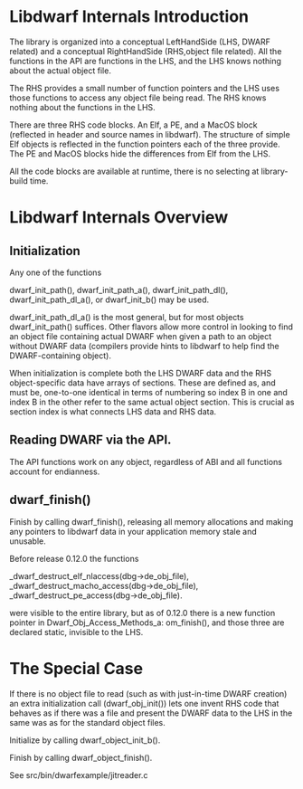 # Libdwarf Internals Introduction
The library is organized into a
conceptual LeftHandSide (LHS, DWARF related) and a conceptual
RightHandSide (RHS,object file related).
All the functions in the API
are functions in the LHS, and the LHS
knows nothing about the actual object
file.

The RHS provides a small number
of function pointers and the LHS
uses those functions to access any
object file being read.
The RHS knows nothing about the
functions in the LHS.

There are three RHS code blocks.
An Elf, a PE, and a MacOS block
(reflected in header and source names in libdwarf).
The structure of simple Elf objects is 
reflected in the function pointers each
of the three provide.
The PE and MacOS blocks hide the differences from Elf
from the LHS.

All the code blocks are available at runtime, there
is no selecting at library-build time. 

# Libdwarf Internals Overview
## Initialization

Any one of the functions

  dwarf_init_path(),
  dwarf_init_path_a(),
  dwarf_init_path_dl(),
  dwarf_init_path_dl_a(), or
  dwarf_init_b() may be used.

dwarf_init_path_dl_a() is the most general, but
for most objects dwarf_init_path()
suffices. Other flavors allow more control
in looking to find an object file containing
actual DWARF when given a path to an object
without DWARF data (compilers provide hints
to libdwarf to help find the DWARF-containing object).

When initialization is complete both the LHS DWARF
data and the RHS object-specific data have arrays
of sections.  These are defined as, and must be,
one-to-one identical in terms of numbering so
index B in one and index B in the other refer to
the same actual object section. This is crucial
as section index is what connects LHS data
and RHS data.

## Reading DWARF via the API.

The API functions work on any object, regardless
of ABI and all functions account for endianness.

## dwarf_finish()

Finish by calling dwarf_finish(), releasing all
memory allocations and making any pointers to libdwarf
data in your
application memory stale and unusable.



Before release 0.12.0 the functions

  _dwarf_destruct_elf_nlaccess(dbg->de_obj_file),
  _dwarf_destruct_macho_access(dbg->de_obj_file),
  _dwarf_destruct_pe_access(dbg->de_obj_file).
 
were visible to the entire library, but as of 0.12.0
there is a new function pointer in Dwarf_Obj_Access_Methods_a:
om_finish(), and those three are declared static, invisible
to the LHS.


# The Special Case

If there is no object file to read (such as with
just-in-time DWARF creation)  
an extra initialization call (dwarf_obj_init())
lets one invent RHS code that behaves as if
there was a file and present the DWARF data
to the LHS in the same was as for the
standard object files.

Initialize by calling dwarf_object_init_b().

Finish by calling dwarf_object_finish().

See src/bin/dwarfexample/jitreader.c  

